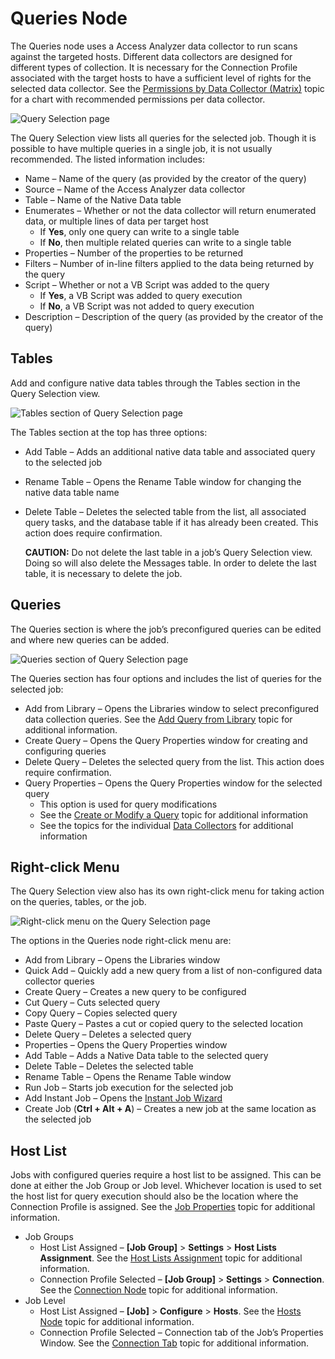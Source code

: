 # Queries Node

The Queries node uses a Access Analyzer data collector to run scans against the targeted hosts.
Different data collectors are designed for different types of collection. It is necessary for the
Connection Profile associated with the target hosts to have a sufficient level of rights for the
selected data collector. See the
[Permissions by Data Collector (Matrix)](/docs/accessanalyzer/12.0/administration/data-collectors/permissionmatrix.md) topic for a
chart with recommended permissions per data collector.

![Query Selection page](/img/product_docs/accessanalyzer/admin/datacollector/queryselection.webp)

The Query Selection view lists all queries for the selected job. Though it is possible to have
multiple queries in a single job, it is not usually recommended. The listed information includes:

- Name – Name of the query (as provided by the creator of the query)
- Source – Name of the Access Analyzer data collector
- Table – Name of the Native Data table
- Enumerates – Whether or not the data collector will return enumerated data, or multiple lines of
  data per target host
  - If **Yes**, only one query can write to a single table
  - If **No**, then multiple related queries can write to a single table
- Properties – Number of the properties to be returned
- Filters – Number of in-line filters applied to the data being returned by the query
- Script – Whether or not a VB Script was added to the query
  - If **Yes**, a VB Script was added to query execution
  - If **No**, a VB Script was not added to query execution
- Description – Description of the query (as provided by the creator of the query)

## Tables

Add and configure native data tables through the Tables section in the Query Selection view.

![Tables section of Query Selection page](/img/product_docs/accessanalyzer/admin/jobs/job/configure/queryselectiontables.webp)

The Tables section at the top has three options:

- Add Table – Adds an additional native data table and associated query to the selected job
- Rename Table – Opens the Rename Table window for changing the native data table name
- Delete Table – Deletes the selected table from the list, all associated query tasks, and the
  database table if it has already been created. This action does require confirmation.

  **CAUTION:** Do not delete the last table in a job’s Query Selection view. Doing so will also
  delete the Messages table. In order to delete the last table, it is necessary to delete the job.

## Queries

The Queries section is where the job’s preconfigured queries can be edited and where new queries can
be added.

![Queries section of Query Selection page](/img/product_docs/accessanalyzer/admin/jobs/job/configure/queryselectionqueries.webp)

The Queries section has four options and includes the list of queries for the selected job:

- Add from Library – Opens the Libraries window to select preconfigured data collection queries. See
  the [Add Query from Library](/docs/accessanalyzer/12.0/administration/data-collectors/overview.md#add-query-from-library) topic for
  additional information.
- Create Query – Opens the Query Properties window for creating and configuring queries
- Delete Query – Deletes the selected query from the list. This action does require confirmation.
- Query Properties – Opens the Query Properties window for the selected query
  - This option is used for query modifications
  - See the
    [Create or Modify a Query](/docs/accessanalyzer/12.0/administration/data-collectors/overview.md#create-or-modify-a-query) topic
    for additional information
  - See the topics for the individual [Data Collectors](/docs/accessanalyzer/12.0/administration/data-collectors/overview.md) for
    additional information

## Right-click Menu

The Query Selection view also has its own right-click menu for taking action on the queries, tables,
or the job.

![Right-click menu on the Query Selection page](/img/product_docs/accessanalyzer/admin/jobs/job/configure/queryrightclickmenu.webp)

The options in the Queries node right-click menu are:

- Add from Library – Opens the Libraries window
- Quick Add – Quickly add a new query from a list of non-configured data collector queries
- Create Query – Creates a new query to be configured
- Cut Query – Cuts selected query
- Copy Query – Copies selected query
- Paste Query – Pastes a cut or copied query to the selected location
- Delete Query – Deletes a selected query
- Properties – Opens the Query Properties window
- Add Table – Adds a Native Data table to the selected query
- Delete Table – Deletes the selected table
- Rename Table – Opens the Rename Table window
- Run Job – Starts job execution for the selected job
- Add Instant Job – Opens the [Instant Job Wizard](/docs/accessanalyzer/12.0/administration/jobs/instantjobs/overview.md)
- Create Job (**Ctrl + Alt + A**) – Creates a new job at the same location as the selected job

## Host List

Jobs with configured queries require a host list to be assigned. This can be done at either the Job
Group or Job level. Whichever location is used to set the host list for query execution should also
be the location where the Connection Profile is assigned. See the
[Job Properties](/docs/accessanalyzer/12.0/administration/jobs/job/properties/overview.md) topic for additional information.

- Job Groups
  - Host List Assigned – **[Job Group]** > **Settings** > **Host Lists Assignment**. See the
    [Host Lists Assignment](/docs/accessanalyzer/12.0/administration/jobs/group/hostlistsassignment.md) topic for additional information.
  - Connection Profile Selected – **[Job Group]** > **Settings** > **Connection**. See the
    [Connection Node](/docs/accessanalyzer/12.0/administration/jobs/group/connection.md) topic for additional information.
- Job Level
  - Host List Assigned – **[Job]** > **Configure** > **Hosts**. See the [Hosts Node](/docs/accessanalyzer/12.0/administration/jobs/job/configure/hosts.md)
    topic for additional information.
  - Connection Profile Selected – Connection tab of the Job’s Properties Window. See the
    [Connection Tab](/docs/accessanalyzer/12.0/administration/jobs/job/properties/connection.md) topic for additional information.
